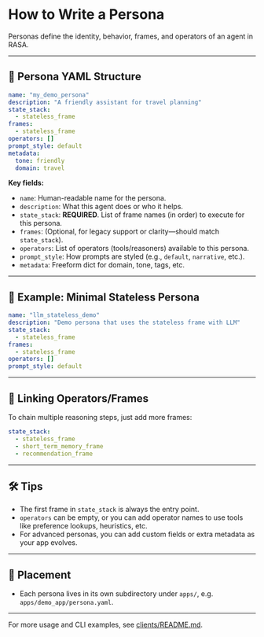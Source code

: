 # How to Write a Persona

Personas define the identity, behavior, frames, and operators of an agent in RASA.

---

## 🧩 Persona YAML Structure

```yaml
name: "my_demo_persona"
description: "A friendly assistant for travel planning"
state_stack:
  - stateless_frame
frames:
  - stateless_frame
operators: []
prompt_style: default
metadata:
  tone: friendly
  domain: travel
```

**Key fields:**
- `name`: Human-readable name for the persona.
- `description`: What this agent does or who it helps.
- `state_stack`: **REQUIRED**. List of frame names (in order) to execute for this persona.
- `frames`: (Optional, for legacy support or clarity—should match `state_stack`).
- `operators`: List of operators (tools/reasoners) available to this persona.
- `prompt_style`: How prompts are styled (e.g., `default`, `narrative`, etc.).
- `metadata`: Freeform dict for domain, tone, tags, etc.

---

## 🚦 Example: Minimal Stateless Persona

```yaml
name: "llm_stateless_demo"
description: "Demo persona that uses the stateless frame with LLM"
state_stack:
  - stateless_frame
frames:
  - stateless_frame
operators: []
prompt_style: default
```

---

## 🔗 Linking Operators/Frames

To chain multiple reasoning steps, just add more frames:

```yaml
state_stack:
  - stateless_frame
  - short_term_memory_frame
  - recommendation_frame
```

---

## 🛠️ Tips

- The first frame in `state_stack` is always the entry point.
- `operators` can be empty, or you can add operator names to use tools like preference lookups, heuristics, etc.
- For advanced personas, you can add custom fields or extra metadata as your app evolves.

---

## 📁 Placement

- Each persona lives in its own subdirectory under `apps/`, e.g. `apps/demo_app/persona.yaml`.

---

For more usage and CLI examples, see [clients/README.md](clients/README.md).